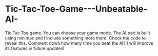 # Tic-Tac-Toe-Game---Unbeatable-AI-
Tic Tac Toe game. You can choose your game mode. The AI part is built using minimax and I include something more there. Check the code to reveal this. Comment down how many time you beat the AI? I will improve its features in future updates!
